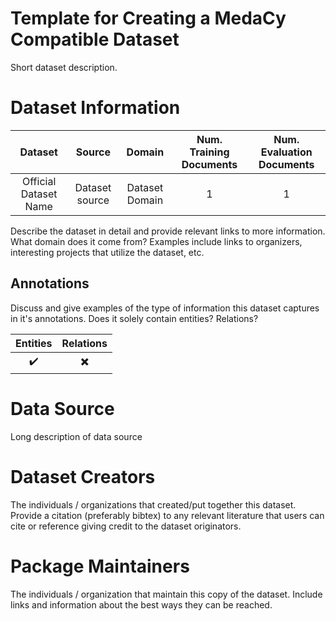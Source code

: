 # Template for Creating a MedaCy Compatible Dataset

Short dataset description.

# Dataset Information


| Dataset | Source | Domain | Num. Training Documents | Num. Evaluation Documents|
| :-------: | :----------------: |:-------------:| :----: | :----: |
|Official Dataset Name| Dataset source | Dataset Domain | 1 | 1 |

Describe the dataset in detail and provide relevant links to more information. What domain does it come from? Examples include links to organizers, interesting projects that utilize the dataset, etc.

## Annotations
Discuss and give examples of the type of information this dataset captures
in it's annotations. Does it solely contain entities? Relations?

| Entities | Relations |
| :-------: | :----------------: |
| :heavy_check_mark: | :heavy_multiplication_x: | 


# Data Source
Long description of data source

Dataset Creators
================
The individuals / organizations that created/put together this dataset.
Provide a citation (preferably bibtex) to any relevant literature that users can cite or reference giving credit to the dataset originators.

Package Maintainers
===================
The individuals / organization that maintain this copy of the dataset. Include links
and information about the best ways they can be reached.

